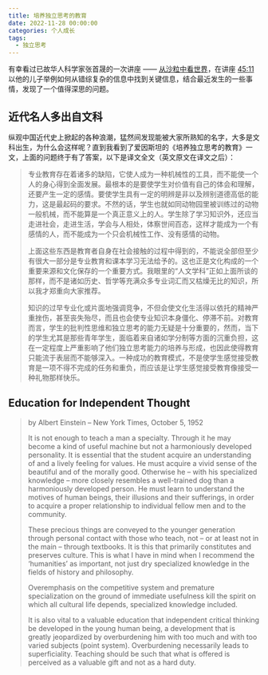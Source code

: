 ```yaml
---
title: 培养独立思考的教育
date: 2022-11-28 00:00:00
categories: 个人成长
tags:
  - 独立思考
---
```


有幸看过已故华人科学家张首晟的一次讲座 —— [从沙粒中看世界](https://www.youtube.com/watch?v=kLs4bf9g1aw&t=2711s)，在讲座 [45:11](https://www.youtube.com/watch?v=kLs4bf9g1aw&t=2711s) 以他的儿子举例如何从错综复杂的信息中找到关键信息，结合最近发生的一些事情，发现了一个值得深思的问题。

## 近代名人多出自文科

纵观中国近代史上掀起的各种浪潮，猛然间发现能被大家所熟知的名字，大多是文科出生，为什么会这样呢？直到我看到了爱因斯坦的《培养独立思考的教育》一文，上面的问题终于有了答案，以下是译文全文（英文原文在译文之后）：

> 专业教育存在着诸多的缺陷，它使人成为一种机械性的工具，而不能使一个人的身心得到全面发展。最根本的是要使学生对价值有自己的体会和理解，还要产生一定的感情。要使学生具有一定的明辨是非以及辨别道德高低的能力，这是最起码的要求。不然的话，学生也就如同动物园里被训练过的动物一般机械，而不能算是一个真正意义上的人。学生除了学习知识外，还应当走进社会，走进生活，学会与人相处，体察世间百态，这样才能成为一个有感情的人，而不能成为一个只会机械性工作、没有感情的动物。
>
> 上面这些东西是教育者自身在社会接触的过程中得到的，不能说全部但至少有很大一部分是专业教育和课本学习无法给予的。这也正是文化构成的一个重要来源和文化保存的一个重要方式。我眼里的“人文学科”正如上面所谈的那样，而不是诸如历史、哲学等充满众多专业词汇而又枯燥无比的知识，所以我才郑重向大家推荐。
>
> 知识的过早专业化或片面地强调竞争，不但会使文化生活得以依托的精神严重挫伤，甚至丧失殆尽，而且也会使专业知识本身僵化、停滞不前。对教育而言，学生的批判性思维和独立思考的能力无疑是十分重要的，然而，当下的学生尤其是那些青年学生，面临着来自诸如学分制等方面的沉重负担，这在一定程度上严重影响了他们独立思考能力的培养与形成，也因此使得教育只能流于表层而不能够深入。一种成功的教育模式，不是使学生感觉接受教育是一项不得不完成的任务和重负，而应该是让学生感觉接受教育像接受一种礼物那样快乐。

## Education for Independent Thought

> by Albert Einstein – New York Times, October 5, 1952
>
> It is not enough to teach a man a specialty. Through it he may become a kind of useful machine but not a harmoniously developed personality. It is essential that the student acquire an understanding of and a lively feeling for values. He must acquire a vivid sense of the beautiful and of the morally good. Otherwise he – with his specialized knowledge – more closely resembles a well-trained dog than a harmoniously developed person. He must learn to understand the motives of human beings, their illusions and their sufferings, in order to acquire a proper relationship to individual fellow men and to the community.
>
> These precious things are conveyed to the younger generation through personal contact with those who teach, not – or at least not in the main – through textbooks. It is this that primarily constitutes and preserves culture. This is what I have in mind when I recommend the ‘humanities’ as important, not just dry specialized knowledge in the fields of history and philosophy.
>
> Overemphasis on the competitive system and premature specialization on the ground of immediate usefulness kill the spirit on which all cultural life depends, specialized knowledge included.
>
> It is also vital to a valuable education that independent critical thinking be developed in the young human being, a development that is greatly jeopardized by overburdening him with too much and with too varied subjects (point system). Overburdening necessarily leads to superficiality. Teaching should be such that what is offered is perceived as a valuable gift and not as a hard duty.
>

